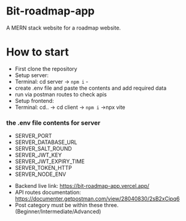 # Bit-roadmap-app
A MERN stack website for a roadmap website.

# How to start
- First clone the repository
- Setup server: 
- Terminal: cd server -> ```npm i``` - 
- create .env file and paste the contents and add required data
- run via postman routes to check apis
- Setup frontend:
- Terminal: cd.. -> cd client -> ```npm i``` ->npx vite

### the .env file contents for server
- SERVER_PORT
- SERVER_DATABASE_URL
- SERVER_SALT_ROUND
- SERVER_JWT_KEY
- SERVER_JWT_EXPIRY_TIME
- SERVER_TOKEN_HTTP
- SERVER_NODE_ENV

* Backend live link: https://bit-roadmap-app.vercel.app/
* API routes documentation: https://documenter.getpostman.com/view/28040830/2sB2xCipq6
* Post category must be within these three. (Beginner/Intermediate/Advanced)
